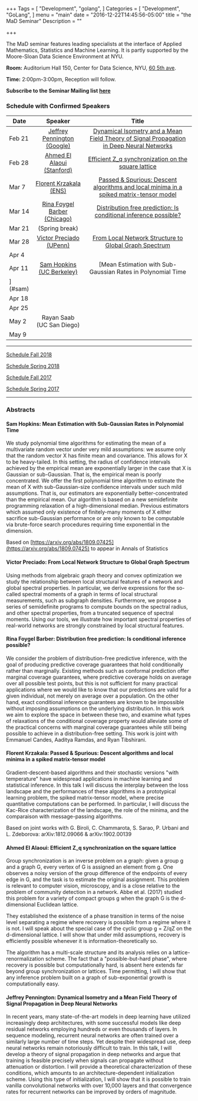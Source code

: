 +++
Tags = [
  "Development",
  "golang",
]
Categories = [
  "Development",
  "GoLang",
]
menu = "main"
date = "2016-12-22T14:45:56-05:00"
title = "the MaD Seminar"
Description = ""

+++

The MaD seminar features leading specialists at the interface
of Applied Mathematics, Statistics and Machine Learning. It is partly supported by the Moore-Sloan Data Science Environment at NYU.

**Room:** Auditorium Hall 150, Center for Data Science, NYU, [60 5th ave](https://www.google.com/maps/place/NYU+Center+for+Data+Science/@40.735016,-73.9969907,17z/data=!3m1!4b1!4m5!3m4!1s0x89c2599787834ad9:0x5dd8af15d9fbc8a3!8m2!3d40.735016!4d-73.994802).

**Time:** 2:00pm-3:00pm, Reception will follow. 

**Subscribe to the Seminar Mailing list [here](http://cims.nyu.edu/mailman/listinfo/mad)**


### Schedule with Confirmed Speakers

| Date        | Speaker       | Title |
| ----------- |:-------------:|:-----------:| 
| Feb 21 | [Jeffrey Pennington (Google)](https://scholar.google.com/citations?user=cn_FoswAAAAJ&hl=en)  | [Dynamical Isometry and a Mean Field Theory of Signal Propagation in Deep Neural Networks](#jeffrey) | 
| Feb 28 | [Ahmed El Alaoui (Stanford)](https://web.stanford.edu/~elalaoui/) | [Efficient Z_q synchronization on the square lattice](#ahmed)  |
| Mar 7 |  [Florent Krzakala (ENS)](http://krzakala.org) | [Passed & Spurious: Descent algorithms and local minima in a spiked matrix-tensor model](#florent)    |
| Mar 14 | [Rina Foygel Barber (Chicago)](https://www.stat.uchicago.edu/~rina/) |  [Distribution free prediction: Is conditional inference possible?](#rina)  |
| Mar 21 | (Spring break)  |
| Mar 28  |  [Victor Preciado (UPenn)](https://sites.google.com/site/victormpreciado/) | [From Local Network Structure to Global Graph Spectrum](#victor) |
| Apr 4 |  |   |
| Apr 11 |  [Sam Hopkins (UC Berkeley)](https://www.samuelbhopkins.com/) | [Mean Estimation with Sub-Gaussian Rates in Polynomial Time
](#sam) |
| Apr 18 | |  |
| Apr 25 | |  |
| May 2 | Rayan Saab (UC San Diego) |   |
| May 9 |    |  |

---

[Schedule Fall 2018](https://mathsanddatanyu.github.io/website/seminar_fall2018/)

[Schedule Spring 2018](https://mathsanddatanyu.github.io/website/seminar_spring2018/)

[Schedule Fall 2017](https://mathsanddatanyu.github.io/website/seminar_fall2017/)

[Schedule Spring 2017](https://mathsanddatanyu.github.io/website/seminar_spring2017/)

---
### Abstracts

#### <a name="sam"></a> Sam Hopkins: Mean Estimation with Sub-Gaussian Rates in Polynomial Time

We study polynomial time algorithms for estimating the mean of a multivariate random vector under very mild assumptions: we assume only that the random vector X has finite mean and covariance. This allows for X to be heavy-tailed. In this setting, the radius of confidence intervals achieved by the empirical mean are exponentially larger in the case that X is Gaussian or sub-Gaussian. That is, the empirical mean is poorly concentrated.
We offer the first polynomial time algorithm to estimate the mean of X with sub-Gaussian-size confidence intervals under such mild assumptions. That is, our estimators are exponentially better-concentrated than the empirical mean. Our algorithm is based on a new semidefinite programming relaxation of a high-dimensional median. Previous estimators which assumed only existence of finitely-many moments of X either sacrifice sub-Gaussian performance or are only known to be computable via brute-force search procedures requiring time exponential in the dimension.

Based on [https://arxiv.org/abs/1809.07425](https://arxiv.org/abs/1809.07425) to appear in Annals of Statistics


#### <a name="victor"></a> Victor Preciado: From Local Network Structure to Global Graph Spectrum

Using methods from algebraic graph theory and convex optimization we study the relationship between local structural features of a network and global spectral properties. In particular, we derive expressions for the so-called spectral moments of  a graph in terms of local structural measurements, such as subgraph densities. Furthermore, we propose a series of semidefinite programs to compute bounds on the spectral radius, and other spectral properties, from a truncated sequence of spectral moments. Using our tools, we illustrate how important spectral properties of real-world networks are strongly constrained by local structural features.


#### <a name="rina"></a> Rina Foygel Barber: Distribution free prediction: Is conditional inference possible?

We consider the problem of distribution-free predictive inference, with the goal of producing predictive coverage guarantees that hold conditionally rather than marginally. Existing methods such as conformal prediction offer marginal coverage guarantees, where predictive coverage holds on average over all possible test points, but this is not sufficient for many practical applications where we would like to know that our predictions are valid for a given individual, not merely on average over a population. On the other hand, exact conditional inference guarantees are known to be impossible without imposing assumptions on the underlying distribution. In this work we aim to explore the space in between these two, and examine what types of relaxations of the conditional coverage property would alleviate some of the practical concerns with marginal coverage guarantees while still being possible to achieve in a distribution-free setting. This work is joint with Emmanuel Candes, Aaditya Ramdas, and Ryan Tibshirani.


#### <a name="florent"></a> Florent Krzakala: Passed & Spurious: Descent algorithms and local minima in a spiked matrix-tensor model 

Gradient-descent-based algorithms and their stochastic versions "with temperature" have widespread applications in machine learning and statistical inference. In this talk I will discuss the interplay between the loss landscape and the performances of these algorithms in a prototypical learning problem, the spiked matrix-tensor model, where precise quantitative computations can be performed. In particular, I will discuss the Kac-Rice characterization of the landscape, the role of the minima, and the comparaison with message-passing algorithms.

Based on joint works with G. Biroli, C. Chammarota, S. Sarao, P. Urbani and L. Zdeborova: arXiv:1812.09066 & arXiv:1902.00139 


#### <a name="ahmed"></a> Ahmed El Alaoui: Efficient Z_q synchronization on the square lattice

Group synchronization is an inverse problem on a graph: given a group g and a graph G, every vertex of G is assigned an element from g. One observes a noisy version of the group difference of the endpoints of every edge in G, and the task is to estimate the original assignment. This problem is relevant to computer vision, microscopy, and is a close relative to the problem of community detection in a network. Abbe et al. (2017) studied this problem for a variety of compact groups g when the graph G is the d-dimensional Euclidean lattice.

They established the existence of a phase transition in terms of the noise level separating a regime where recovery is possible from a regime where it is not. I will speak about the special case of the cyclic group g = Z/qZ on the d-dimensional lattice. I will show that under mild assumptions, recovery is efficiently possible whenever it is information-theoretically so. 

The algorithm has a multi-scale structure and its analysis relies on a lattice-renormalization scheme. The fact that a "possible-but-hard phase", where recovery is possible but computationally hard, is absent here extends far beyond group synchronization or lattices. Time permitting, I will show that any inference problem built on a graph of sub-exponential growth is computationally easy.

#### <a name="jeffrey"></a> Jeffrey Pennington: Dynamical Isometry and a Mean Field Theory of Signal Propagation in Deep Neural Networks

In recent years, many state-of-the-art models in deep learning have utilized increasingly deep architectures, with some successful models like deep residual networks employing hundreds or even thousands of layers. In sequence modeling, recurrent neural networks are often trained over a similarly large number of time steps. Yet despite their widespread use, deep neural networks remain notoriously difficult to train. In this talk, I will develop a theory of signal propagation in deep networks and argue that training is feasible precisely when signals can propagate without attenuation or distortion. I will provide a theoretical characterization of these conditions, which amounts to an architecture-dependent initialization scheme. Using this type of initialization, I will show that it is possible to train vanilla convolutional networks with over 10,000 layers and that convergence rates for recurrent networks can be improved by orders of magnitude.



